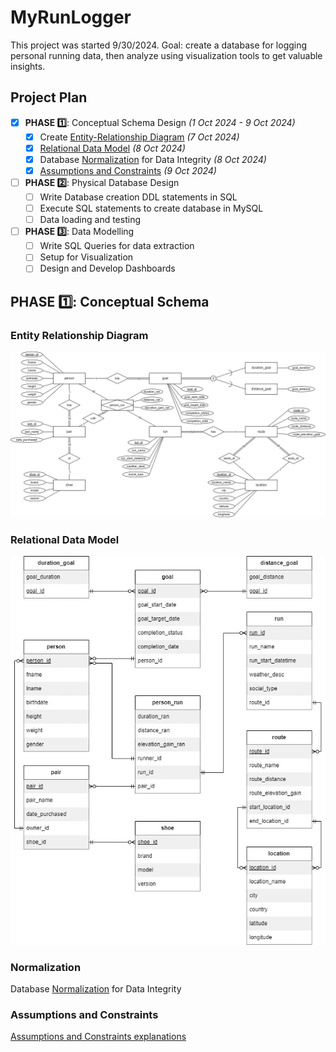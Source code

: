 # MyRunLogger

This project was started 9/30/2024.
Goal: create a database for logging personal running data, then analyze using visualization tools to get valuable insights.

## Project Plan
- [x] **PHASE 1️⃣**: Conceptual Schema Design *(1 Oct 2024 - 9 Oct 2024)*
    - [x] Create [Entity-Relationship Diagram](#entity-relationship-diagram) *(7 Oct 2024)*
    - [x] [Relational Data Model](#relational-data-model) *(8 Oct 2024)*
    - [x] Database [Normalization](#normalization) for Data Integrity *(8 Oct 2024)*
    - [x] [Assumptions and Constraints](#assumptions-and-constraints) *(9 Oct 2024)*
- [ ] **PHASE 2️⃣**: Physical Database Design
    - [ ] Write Database creation DDL statements in SQL
    - [ ] Execute SQL statements to create database in MySQL
    - [ ] Data loading and testing
- [ ] **PHASE 3️⃣**: Data Modelling
    - [ ] Write SQL Queries for data extraction
    - [ ] Setup for Visualization
    - [ ] Design and Develop Dashboards

## PHASE 1️⃣: Conceptual Schema

### Entity Relationship Diagram
![MyRunLogger Entity-Relationship-Diagram](https://github.com/wongd1532/MyRunLogger/blob/main/conceptual-schema/ERD.jpg?raw=true)

### Relational Data Model
![MyRunLogger Relational-Data-Model](https://github.com/wongd1532/MyRunLogger/blob/main/conceptual-schema/relational-data-model.jpg?raw=true)

### Normalization
Database [Normalization](conceptual-schema/normalization.md) for Data Integrity

### Assumptions and Constraints
[Assumptions and Constraints explanations](conceptual-schema/assumptions-and-constraints.md)

